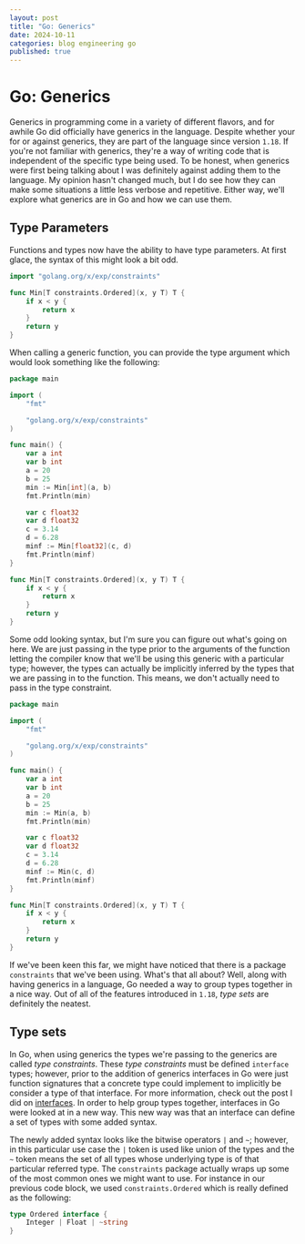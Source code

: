 ```yaml
---
layout: post
title: "Go: Generics"
date: 2024-10-11
categories: blog engineering go
published: true
---
```


# Go: Generics

Generics in programming come in a variety of different flavors, and for awhile Go did officially have generics in the
language. Despite whether your for or against generics, they are part of the language since version `1.18`. If you're
not familiar with generics, they're a way of writing code that is independent of the specific type being used. To be
honest, when generics were first being talking about I was definitely against adding them to the language. My opinion
hasn't changed much, but I do see how they can make some situations a little less verbose and repetitive. Either way,
we'll explore what generics are in Go and how we can use them.

## Type Parameters

Functions and types now have the ability to have type parameters. At first glace, the syntax of this might look a bit
odd.

```go
import "golang.org/x/exp/constraints"

func Min[T constraints.Ordered](x, y T) T {
    if x < y {
        return x
    }
    return y
}

```

When calling a generic function, you can provide the type argument which would look something like the following:

```go
package main

import (
	"fmt"

	"golang.org/x/exp/constraints"
)

func main() {
	var a int
	var b int
	a = 20
	b = 25
	min := Min[int](a, b)
	fmt.Println(min)

	var c float32
	var d float32
	c = 3.14
	d = 6.28
	minf := Min[float32](c, d)
	fmt.Println(minf)
}

func Min[T constraints.Ordered](x, y T) T {
	if x < y {
		return x
	}
	return y
}

```

Some odd looking syntax, but I'm sure you can figure out what's going on here. We are just passing in the type prior
to the arguments of the function letting the compiler know that we'll be using this generic with a particular type;
however, the types can actually be implicitly inferred by the types that we are passing in to the function. This means,
we don't actually need to pass in the type constraint.

```go
package main

import (
	"fmt"

	"golang.org/x/exp/constraints"
)

func main() {
	var a int
	var b int
	a = 20
	b = 25
	min := Min(a, b)
	fmt.Println(min)

	var c float32
	var d float32
	c = 3.14
	d = 6.28
	minf := Min(c, d)
	fmt.Println(minf)
}

func Min[T constraints.Ordered](x, y T) T {
	if x < y {
		return x
	}
	return y
}

```

If we've been keen this far, we might have noticed that there is a package `constraints` that we've been using. What's
that all about? Well, along with having generics in a language, Go needed a way to group types together in a nice way.
Out of all of the features introduced in `1.18`, _type sets_ are definitely the neatest.

## Type sets

In Go, when using generics the types we're passing to the generics are called _type constraints_. These
_type constraints_ must be defined `interface` types; however, prior to the addition of generics interfaces in Go were
just function signatures that a concrete type could implement to implicitly be consider a type of that interface. For
more information, check out the post I did on [interfaces](/blog/engineering/go/2024/10/06/go-interfaces.html). In
order to help group types together, interfaces in Go were looked at in a new way. This new way was that an interface
can define a set of types with some added syntax.

The newly added syntax looks like the bitwise operators `|` and `~`; however, in this particular use case the `|`
token is used like union of the types and the `~` token means the set of all types whose underlying type is of that
particular referred type. The `constraints` package actually wraps up some of the most common ones we might want to
use. For instance in our previous code block, we used `constraints.Ordered` which is really defined as the following:

```go
type Ordered interface {
	Integer | Float | ~string
}

```
